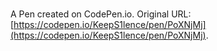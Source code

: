 # 

A Pen created on CodePen.io. Original URL: [https://codepen.io/KeepS1lence/pen/PoXNjMj](https://codepen.io/KeepS1lence/pen/PoXNjMj).

